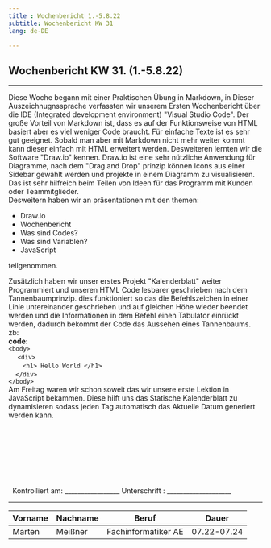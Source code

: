 ```yaml
---
title : Wochenbericht 1.-5.8.22
subtitle: Wochenbericht KW 31
lang: de-DE

---
```


## Wochenbericht KW 31. (1.-5.8.22)
---
Diese Woche begann mit einer Praktischen Übung in Markdown, in Dieser Auszeichnugnssprache verfassten wir unserem Ersten Wochenbericht über die IDE (Integrated development environment) "Visual Studio Code". Der große Vorteil von Markdown ist, dass es auf der Funktionsweise von HTML basiert aber es viel weniger Code braucht. Für einfache Texte ist es sehr gut geeignet. Sobald man aber mit Markdown nicht mehr weiter kommt kann dieser einfach mit HTML erweitert werden. 
Desweiteren lernten wir die Software "Draw.io" kennen. Draw.io ist eine sehr nützliche Anwendung für Diagramme, nach dem "Drag and Drop" prinzip können Icons aus einer Sidebar gewählt werden und projekte in einem Diagramm zu visualisieren.
Das ist sehr hilfreich beim Teilen von Ideen für das Programm mit Kunden oder Teammitglieder.<br>
Desweitern haben wir an präsentationen mit den themen:
- Draw.io 
- Wochenbericht
- Was sind Codes?
- Was sind Variablen?
- JavaScript<br>

teilgenommen.

Zusätzlich haben wir unser erstes Projekt "Kalenderblatt" weiter Programmiert und unseren HTML Code lesbarer geschrieben nach dem Tannenbaumprinzip.
dies funktioniert so das die Befehlszeichen in einer Linie untereinander geschrieben und auf gleichen Höhe wieder beendet werden und die Informationen in dem Befehl einen Tabulator einrückt werden, dadurch bekommt der Code das Aussehen eines Tannenbaums.
zb:<br>
**code:**<br>
```<body>```<br>
&ensp;&ensp; ```<div>```<br>
   &ensp;&ensp;&ensp;&ensp;```<h1> Hello World </h1>```<br>
 &ensp;&ensp;```</div> ```<br>
 ```</body>```<br>
Am Freitag waren wir schon soweit das wir unsere erste Lektion in JavaScript bekammen. Diese hilft uns das Statische Kalenderblatt zu dynamisieren sodass jeden Tag automatisch das Aktuelle Datum generiert werden kann.  

&nbsp;
\
\
\
\
\
\
\
&nbsp;
Kontrolliert am: _________________   Unterschrift  : ____________________

---

| Vorname | Nachname | Beruf | Dauer |
|---|---|---|---|
|Marten| Meißner|Fachinformatiker AE|07.22-07.24|